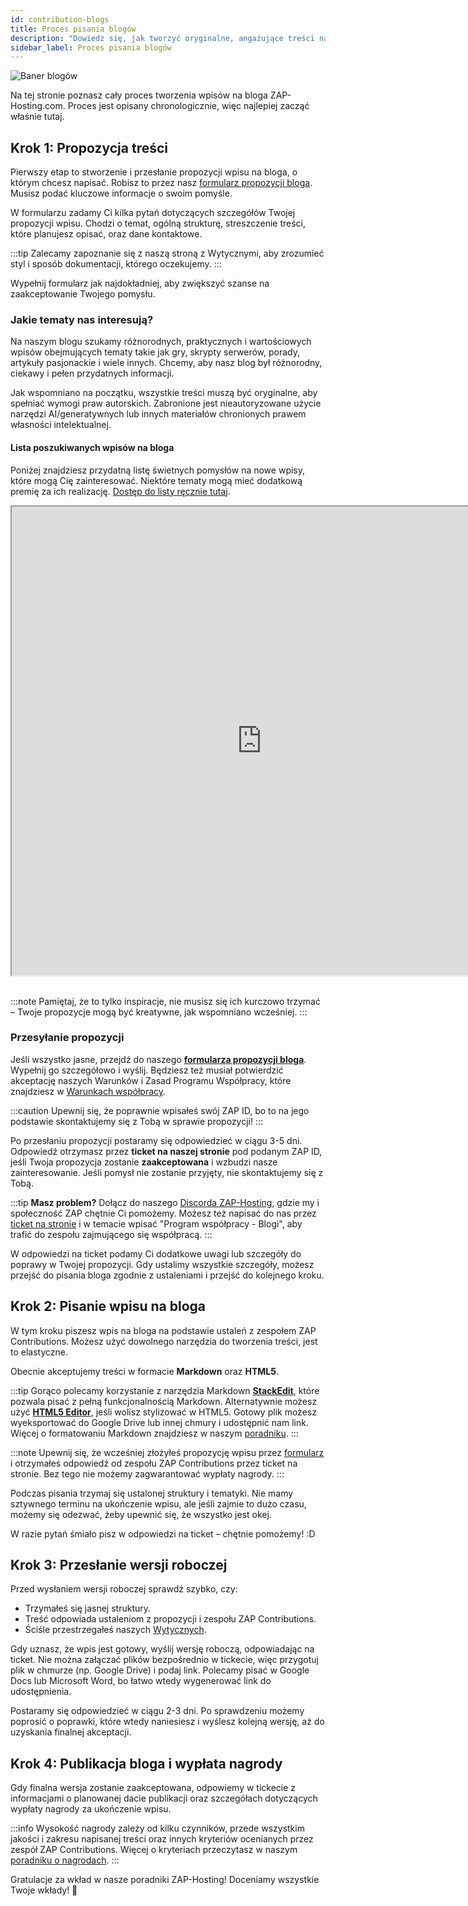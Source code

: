 ```yaml
---
id: contribution-blogs
title: Proces pisania blogów
description: "Dowiedz się, jak tworzyć oryginalne, angażujące treści na bloga dla ZAP-Hosting i dzielić się swoją wiedzą z szeroką publicznością → Sprawdź teraz"
sidebar_label: Proces pisania blogów
---
```


![Baner blogów](https://screensaver01.zap-hosting.com/index.php/s/ysxLZ26K3dSRLJQ/preview)

Na tej stronie poznasz cały proces tworzenia wpisów na bloga ZAP-Hosting.com. Proces jest opisany chronologicznie, więc najlepiej zacząć właśnie tutaj.

## Krok 1: Propozycja treści

Pierwszy etap to stworzenie i przesłanie propozycji wpisu na bloga, o którym chcesz napisać. Robisz to przez nasz [formularz propozycji bloga](https://forms.gle/jft8sb4mmKMkbt5W9). Musisz podać kluczowe informacje o swoim pomyśle.

W formularzu zadamy Ci kilka pytań dotyczących szczegółów Twojej propozycji wpisu. Chodzi o temat, ogólną strukturę, streszczenie treści, które planujesz opisać, oraz dane kontaktowe.

:::tip
Zalecamy zapoznanie się z naszą stroną z Wytycznymi, aby zrozumieć styl i sposób dokumentacji, którego oczekujemy.
:::

Wypełnij formularz jak najdokładniej, aby zwiększyć szanse na zaakceptowanie Twojego pomysłu.

### Jakie tematy nas interesują?

Na naszym blogu szukamy różnorodnych, praktycznych i wartościowych wpisów obejmujących tematy takie jak gry, skrypty serwerów, porady, artykuły pasjonackie i wiele innych. Chcemy, aby nasz blog był różnorodny, ciekawy i pełen przydatnych informacji.

Jak wspomniano na początku, wszystkie treści muszą być oryginalne, aby spełniać wymogi praw autorskich. Zabronione jest nieautoryzowane użycie narzędzi AI/generatywnych lub innych materiałów chronionych prawem własności intelektualnej.

#### Lista poszukiwanych wpisów na bloga

Poniżej znajdziesz przydatną listę świetnych pomysłów na nowe wpisy, które mogą Cię zainteresować. Niektóre tematy mogą mieć dodatkową premię za ich realizację. [Dostęp do listy ręcznie tutaj](https://docs.google.com/document/d/1XviKFThPxVcbunCZ9zh4xghmrNjettfTLRutIUsZkkY/edit?usp=sharing).

<iframe width="800" height="750" src="https://docs.google.com/document/d/e/2PACX-1vRAqtCddNwDR44ciI9_xfyKEFWiWp0Y_B7S3YVB2yxXCbpylTpBYc8Vvpb-E1lXVPRXm9NdIkP5tiDA/pub?embedded=true"></iframe>
<br></br>

:::note
Pamiętaj, że to tylko inspiracje, nie musisz się ich kurczowo trzymać – Twoje propozycje mogą być kreatywne, jak wspomniano wcześniej.
:::

### Przesyłanie propozycji

Jeśli wszystko jasne, przejdź do naszego **[formularza propozycji bloga](https://forms.gle/jft8sb4mmKMkbt5W9)**. Wypełnij go szczegółowo i wyślij. Będziesz też musiał potwierdzić akceptację naszych Warunków i Zasad Programu Współpracy, które znajdziesz w [Warunkach współpracy](contribution-terms.md).

:::caution
Upewnij się, że poprawnie wpisałeś swój ZAP ID, bo to na jego podstawie skontaktujemy się z Tobą w sprawie propozycji!
:::

Po przesłaniu propozycji postaramy się odpowiedzieć w ciągu 3-5 dni. Odpowiedź otrzymasz przez **ticket na naszej stronie** pod podanym ZAP ID, jeśli Twoja propozycja zostanie **zaakceptowana** i wzbudzi nasze zainteresowanie. Jeśli pomysł nie zostanie przyjęty, nie skontaktujemy się z Tobą.

:::tip
**Masz problem?** Dołącz do naszego [Discorda ZAP-Hosting](https://zap-hosting.com/discord), gdzie my i społeczność ZAP chętnie Ci pomożemy. Możesz też napisać do nas przez [ticket na stronie](https://zap-hosting.com/en/customer/support/) i w temacie wpisać "Program współpracy - Blogi", aby trafić do zespołu zajmującego się współpracą.
:::

W odpowiedzi na ticket podamy Ci dodatkowe uwagi lub szczegóły do poprawy w Twojej propozycji. Gdy ustalimy wszystkie szczegóły, możesz przejść do pisania bloga zgodnie z ustaleniami i przejść do kolejnego kroku.

## Krok 2: Pisanie wpisu na bloga

W tym kroku piszesz wpis na bloga na podstawie ustaleń z zespołem ZAP Contributions. Możesz użyć dowolnego narzędzia do tworzenia treści, jest to elastyczne.

Obecnie akceptujemy treści w formacie **Markdown** oraz **HTML5**.

:::tip
Gorąco polecamy korzystanie z narzędzia Markdown **[StackEdit](https://stackedit.io/app#)**, które pozwala pisać z pełną funkcjonalnością Markdown. Alternatywnie możesz użyć **[HTML5 Editor](https://html5-editor.net/)**, jeśli wolisz stylizować w HTML5. Gotowy plik możesz wyeksportować do Google Drive lub innej chmury i udostępnić nam link. Więcej o formatowaniu Markdown znajdziesz w naszym [poradniku](contribution-blogs-guidelines.md).
:::

:::note
Upewnij się, że wcześniej złożyłeś propozycję wpisu przez [formularz](https://forms.gle/jft8sb4mmKMkbt5W9) i otrzymałeś odpowiedź od zespołu ZAP Contributions przez ticket na stronie. Bez tego nie możemy zagwarantować wypłaty nagrody.
:::

Podczas pisania trzymaj się ustalonej struktury i tematyki. Nie mamy sztywnego terminu na ukończenie wpisu, ale jeśli zajmie to dużo czasu, możemy się odezwać, żeby upewnić się, że wszystko jest okej.

W razie pytań śmiało pisz w odpowiedzi na ticket – chętnie pomożemy! :D

## Krok 3: Przesłanie wersji roboczej

Przed wysłaniem wersji roboczej sprawdź szybko, czy:
- Trzymałeś się jasnej struktury.
- Treść odpowiada ustaleniom z propozycji i zespołu ZAP Contributions.
- Ściśle przestrzegałeś naszych [Wytycznych](contribution-blogs-guidelines.md).

Gdy uznasz, że wpis jest gotowy, wyślij wersję roboczą, odpowiadając na ticket. Nie można załączać plików bezpośrednio w tickecie, więc przygotuj plik w chmurze (np. Google Drive) i podaj link. Polecamy pisać w Google Docs lub Microsoft Word, bo łatwo wtedy wygenerować link do udostępnienia.

Postaramy się odpowiedzieć w ciągu 2-3 dni. Po sprawdzeniu możemy poprosić o poprawki, które wtedy naniesiesz i wyślesz kolejną wersję, aż do uzyskania finalnej akceptacji.

## Krok 4: Publikacja bloga i wypłata nagrody

Gdy finalna wersja zostanie zaakceptowana, odpowiemy w tickecie z informacjami o planowanej dacie publikacji oraz szczegółach dotyczących wypłaty nagrody za ukończenie wpisu.

:::info
Wysokość nagrody zależy od kilku czynników, przede wszystkim jakości i zakresu napisanej treści oraz innych kryteriów ocenianych przez zespół ZAP Contributions. Więcej o kryteriach przeczytasz w naszym [poradniku o nagrodach](contribution-rewards.md).
:::

Gratulacje za wkład w nasze poradniki ZAP-Hosting! Doceniamy wszystkie Twoje wkłady! 💚
